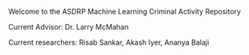 Welcome to the ASDRP Machine Learning Criminal Activity Repository

Current Advisor: Dr. Larry McMahan

Current researchers: Risab Sankar, Akash Iyer, Ananya Balaji

